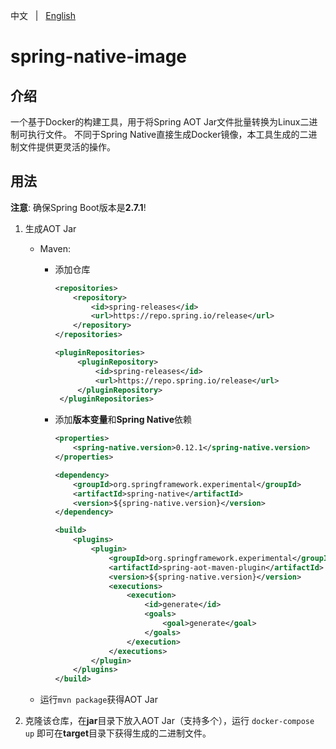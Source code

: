 中文 &nbsp; | &nbsp; [English](README.md)

# spring-native-image

## 介绍

一个基于Docker的构建工具，用于将Spring AOT Jar文件批量转换为Linux二进制可执行文件。
不同于Spring Native直接生成Docker镜像，本工具生成的二进制文件提供更灵活的操作。

## 用法

**注意**: 确保Spring Boot版本是**2.7.1**!

1. 生成AOT Jar
   + Maven:
     + 添加仓库
         ```xml
         <repositories>
             <repository>
                 <id>spring-releases</id>
                 <url>https://repo.spring.io/release</url>
             </repository>
         </repositories>
         ```
   
         ```xml
         <pluginRepositories>
              <pluginRepository>
                  <id>spring-releases</id>
                  <url>https://repo.spring.io/release</url>
              </pluginRepository>
          </pluginRepositories>
         ```

     + 添加**版本变量**和**Spring Native**依赖
         ```xml
         <properties>
             <spring-native.version>0.12.1</spring-native.version>
         </properties>
         ```
         ```xml
         <dependency>
             <groupId>org.springframework.experimental</groupId>
             <artifactId>spring-native</artifactId>
             <version>${spring-native.version}</version>
         </dependency>
         ```
         ```xml
         <build>
             <plugins>
                 <plugin>
                     <groupId>org.springframework.experimental</groupId>
                     <artifactId>spring-aot-maven-plugin</artifactId>
                     <version>${spring-native.version}</version>
                     <executions>
                         <execution>
                             <id>generate</id>
                             <goals>
                                 <goal>generate</goal>
                             </goals>
                         </execution>
                     </executions>
                 </plugin>
             </plugins>
         </build>
         ```
   + 运行`mvn package`获得AOT Jar

2. 克隆该仓库，在**jar**目录下放入AOT Jar（支持多个），运行 `docker-compose up` 即可在**target**目录下获得生成的二进制文件。
